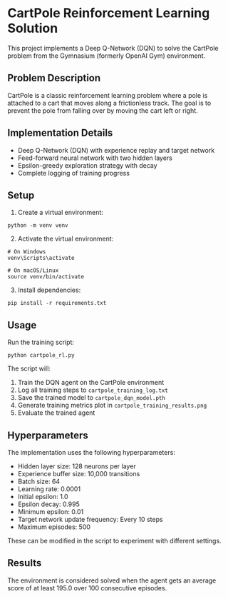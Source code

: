 # CartPole Reinforcement Learning Solution

This project implements a Deep Q-Network (DQN) to solve the CartPole problem from the Gymnasium (formerly OpenAI Gym) environment.

## Problem Description

CartPole is a classic reinforcement learning problem where a pole is attached to a cart that moves along a frictionless track. The goal is to prevent the pole from falling over by moving the cart left or right.

## Implementation Details

- Deep Q-Network (DQN) with experience replay and target network
- Feed-forward neural network with two hidden layers
- Epsilon-greedy exploration strategy with decay
- Complete logging of training progress

## Setup

1. Create a virtual environment:
```
python -m venv venv
```

2. Activate the virtual environment:
```
# On Windows
venv\Scripts\activate

# On macOS/Linux
source venv/bin/activate
```

3. Install dependencies:
```
pip install -r requirements.txt
```

## Usage

Run the training script:
```
python cartpole_rl.py
```

The script will:
1. Train the DQN agent on the CartPole environment
2. Log all training steps to `cartpole_training_log.txt`
3. Save the trained model to `cartpole_dqn_model.pth`
4. Generate training metrics plot in `cartpole_training_results.png`
5. Evaluate the trained agent

## Hyperparameters

The implementation uses the following hyperparameters:
- Hidden layer size: 128 neurons per layer
- Experience buffer size: 10,000 transitions
- Batch size: 64
- Learning rate: 0.0001
- Initial epsilon: 1.0
- Epsilon decay: 0.995
- Minimum epsilon: 0.01
- Target network update frequency: Every 10 steps
- Maximum episodes: 500

These can be modified in the script to experiment with different settings.

## Results

The environment is considered solved when the agent gets an average score of at least 195.0 over 100 consecutive episodes. 